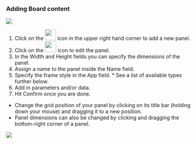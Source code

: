 ### Adding Board content
<img src="https://i.imgur.com/6OoYgUK.png">

1. Click on the <img src="https://i.imgur.com/J4a1Laa.png" width=30 height=30> icon in the upper right hand corner to add a new panel.
2. Click on the <img src="https://i.imgur.com/6biIEa1.png" width=31 height=30> icon to edit the panel.
3. In the Width and Height fields you can specify the dimensions of the panel. 
4. Assign a name to the panel inside the Name field. 
5. Specify the frame style in the App field. * See a list of available types further below.  
6. Add in parameters and/or data. 
7. Hit Confirm once you are done. 

- Change the grid position of your panel by clicking on its title bar (holding down your mouse) and dragging it to a new position.
- Panel dimensions can also be changed by clicking and dragging the bottom-right corner of a panel. 

![](https://i.imgur.com/yJR5ynR.png)
